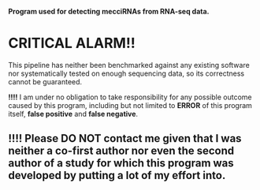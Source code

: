 __Program used for detecting mecciRNAs from RNA-seq data.__
# CRITICAL ALARM!!
This pipeline has neither been benchmarked against any existing software nor systematically tested on enough sequencing data, so its correctness cannot be guaranteed.  

__!!!!__ I am under no obligation to take responsibility for any possible outcome caused by this program, including but not limited to **ERROR** of this program itself, **false positive** and **false negative**.

## !!!! Please __DO NOT__ contact me given that I was neither a co-first author nor even the second author of a study for which this program was developed by putting a lot of my effort into. 
